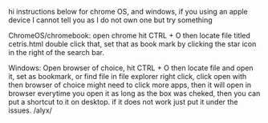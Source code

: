 hi
instructions below for chrome OS, and windows, if you using an apple device I cannot tell you as I do not own one but try something

ChromeOS/chromebook: 
open chrome hit CTRL + O then locate file titled cetris.html double click that, set that as book mark by clicking the star icon in the right of the search bar.

Windows:
Open browser of choice, hit CTRL + O then locate file and open it, set as bookmark, or find file in file explorer right click, click open with then browser of choice might need to click more apps, then it will open in browser everytime you open it as long as the box was cheked, then you can put a shortcut to it on desktop.
if it does not work just put it under the issues.
/alyx/
